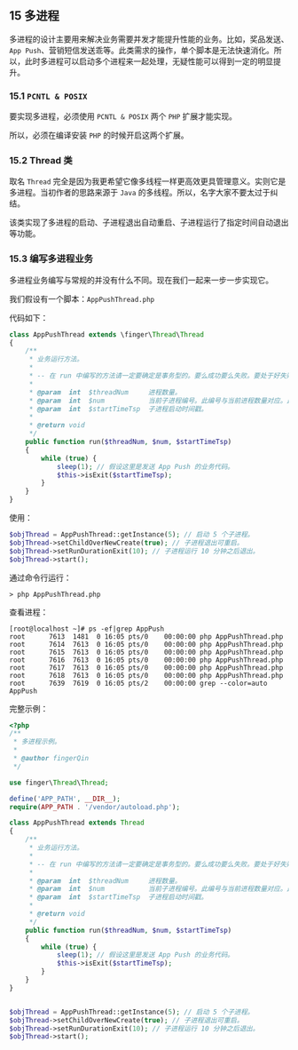 ## 15 多进程

多进程的设计主要用来解决业务需要并发才能提升性能的业务。比如，奖品发送、`App Push`、营销短信发送乖等。此类需求的操作，单个脚本是无法快速消化。所以，此时多进程可以启动多个进程来一起处理，无疑性能可以得到一定的明显提升。



### 15.1 `PCNTL & POSIX`

要实现多进程，必须使用 `PCNTL & POSIX` 两个 `PHP` 扩展才能实现。

所以，必须在编译安装 `PHP` 的时候开启这两个扩展。



### 15.2 Thread 类

取名 `Thread` 完全是因为我更希望它像多线程一样更高效更具管理意义。实则它是多进程。当初作者的思路来源于 `Java` 的多线程。所以，名字大家不要太过于纠结。

该类实现了多进程的启动、子进程退出自动重启、子进程运行了指定时间自动退出等功能。



### 15.3 编写多进程业务

多进程业务编写与常规的并没有什么不同。现在我们一起来一步一步实现它。

我们假设有一个脚本：`AppPushThread.php` 

代码如下：

```php
class AppPushThread extends \finger\Thread\Thread
{
    /**
     * 业务运行方法。
     * 
     * -- 在 run 中编写的方法请一定要确定是事务型的。要么成功要么失败。要处于好失败情况下的数据处理。
     * 
     * @param  int  $threadNum     进程数量。
     * @param  int  $num           当前子进程编号。此编号与当前进程数量对应。比如，你有一个业务需要10个进程处理，每个进行处理其中的10分之一的数量。此时可以根据此值取模。
     * @param  int  $startTimeTsp  子进程启动时间戳。
     * 
     * @return void
     */
    public function run($threadNum, $num, $startTimeTsp)
    {
        while (true) {
            sleep(1); // 假设这里是发送 App Push 的业务代码。
            $this->isExit($startTimeTsp);
        }
    }
}
```

使用：

```php
$objThread = AppPushThread::getInstance(5); // 启动 5 个子进程。
$objThread->setChildOverNewCreate(true); // 子进程退出可重启。
$objThread->setRunDurationExit(10); // 子进程运行 10 分钟之后退出。
$objThread->start();
```

通过命令行运行：

```
> php AppPushThread.php
```

查看进程：

```
[root@localhost ~]# ps -ef|grep AppPush
root      7613  1481  0 16:05 pts/0    00:00:00 php AppPushThread.php
root      7614  7613  0 16:05 pts/0    00:00:00 php AppPushThread.php
root      7615  7613  0 16:05 pts/0    00:00:00 php AppPushThread.php
root      7616  7613  0 16:05 pts/0    00:00:00 php AppPushThread.php
root      7617  7613  0 16:05 pts/0    00:00:00 php AppPushThread.php
root      7618  7613  0 16:05 pts/0    00:00:00 php AppPushThread.php
root      7639  7619  0 16:05 pts/2    00:00:00 grep --color=auto AppPush
```



完整示例：

```php
<?php
/**
 * 多进程示例。
 * 
 * @author fingerQin
 */

use finger\Thread\Thread;

define('APP_PATH', __DIR__);
require(APP_PATH . '/vendor/autoload.php');

class AppPushThread extends Thread
{
    /**
     * 业务运行方法。
     * 
     * -- 在 run 中编写的方法请一定要确定是事务型的。要么成功要么失败。要处于好失败情况下的数据处理。
     * 
     * @param  int  $threadNum     进程数量。
     * @param  int  $num           当前子进程编号。此编号与当前进程数量对应。比如，你有一个业务需要10个进程处理，每个进行处理其中的10分之一的数量。此时可以根据此值取模。
     * @param  int  $startTimeTsp  子进程启动时间戳。
     * 
     * @return void
     */
    public function run($threadNum, $num, $startTimeTsp)
    {
        while (true) {
            sleep(1); // 假设这里是发送 App Push 的业务代码。
            $this->isExit($startTimeTsp);
        }
    }
}


$objThread = AppPushThread::getInstance(5); // 启动 5 个子进程。
$objThread->setChildOverNewCreate(true); // 子进程退出可重启。
$objThread->setRunDurationExit(10); // 子进程运行 10 分钟之后退出。
$objThread->start();
```

